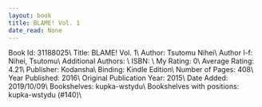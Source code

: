 ```yaml
---
layout: book
title: BLAME! Vol. 1
date_read: None
---
```


Book Id: 31188025\ 
Title: BLAME! Vol. 1\ 
Author: Tsutomu Nihei\ 
Author l-f: Nihei, Tsutomu\ 
Additional Authors: \ 
ISBN: \ 
My Rating: 0\ 
Average Rating: 4.21\ 
Publisher: Kodansha\ 
Binding: Kindle Edition\ 
Number of Pages: 408\ 
Year Published: 2016\ 
Original Publication Year: 2015\ 
Date Added: 2019/10/09\ 
Bookshelves: kupka-wstydu\ 
Bookshelves with positions: kupka-wstydu (#140)\ 

